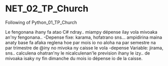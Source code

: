 # NET_02_TP_Church
Following of Python_01_TP_Church

Le fengonana ihany fa atao C# ndray.. miampy dépense ilay vola mivoaka an'ny fengonana..
-Depense fixe: karama, hofatrano sns... ampidirina maina anaty base fa afaka reglena hoe par mois io no aloha na par semestre na par trimestre de @iny no mivoka ny caisse le vola
-depense Variable: jirama, sns.. calculena ohatran'ny le nicalculenan'le prevision ihany le izy.. de mivoaka isaky ny fin dimanche du mois io dépense io de la caisse.
